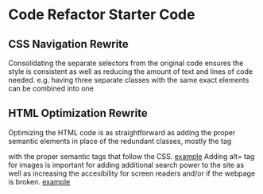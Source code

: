 # Code Refactor Starter Code
## CSS Navigation Rewrite ##
Consolidating the separate selectors from the original code ensures the style is consistent as well as reducing the amount of text and lines of code needed. 
    e.g. having three separate classes with the same exact elements can be combined into one

## HTML Optimization Rewrite ##
Optimizing the HTML code is as straightforward as adding the proper semantic elements in place of the redundant classes, mostly the tag <div> with the proper semantic tags that follow the CSS.
[example](https://www.w3schools.com/html/img_sem_elements.gif)
Adding alt= tag for images is important for adding additional search power to the site as well as increasing the accesibility for screen readers and/or if the webpage is broken.
[example](https://dubbot.com/images/blog-content/2021/alt-text/broken-image.png)